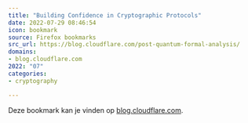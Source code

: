 ```yaml
---
title: "Building Confidence in Cryptographic Protocols"
date: 2022-07-29 08:46:54
icon: bookmark
source: Firefox bookmarks
src_url: https://blog.cloudflare.com/post-quantum-formal-analysis/
domains:
- blog.cloudflare.com
2022: "07"
categories:
- cryptography

---
```

Deze bookmark kan je vinden op [blog.cloudflare.com](https://blog.cloudflare.com/post-quantum-formal-analysis/).
